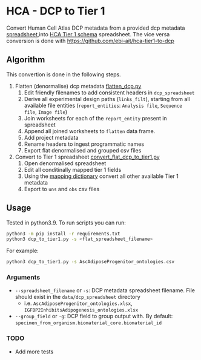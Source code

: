 # HCA - DCP to Tier 1
Convert Human Cell Atlas DCP metadata from a provided dcp metadata [spreadsheet](https://github.com/ebi-ait/geo_to_hca/tree/master/template),into [HCA Tier 1 schema](https://docs.google.com/spreadsheets/d/13oqRLh1awe7bClpX617_HQaoS8XPZV5JKPtPEff8-p4/edit?gid=1404414727#gid=1404414727) spreadsheet. The vice versa conversion is done with https://github.com/ebi-ait/hca-tier1-to-dcp

## Algorithm
This convertion is done in the following steps.
1. Flatten (denormalise) dcp metadata [flatten_dcp.py](src/flatten_dcp.py)
    1. Edit friendly filenames to add consistent headers in `dcp_spreadsheet`
    1. Derive all experimental design paths (`links_filt`), starting from all available file entities (`report_entities`: `Analysis file`, `Sequence file`, `Image file`)
    1. Join worksheets for each of the `report_entity` present in spreadsheet
    1. Append all joined worksheets to `flatten` data frame.
    1. Add project metadata
    1. Rename headers to ingest programmatic names
    1. Export flat denormalised and grouped csv files
1. Convert to Tier 1 spreadsheet [convert_flat_dcp_to_tier1.py](src/convert_flat_dcp_to_tier1.py)
    1. Open denormalised spreadsheet
    1. Edit all conditinally mapped tier 1 fields
    1. Using the [mapping dictionary](src/dcp_to_tier1_mapping.py) convert all other available Tier 1 metadata
    1. Export to `uns` and `obs` csv files 


## Usage
Tested in python3.9. To run scripts you can run:
```bash
python3 -m pip install -r requirements.txt
python3 dcp_to_tier1.py -s <flat_spreadsheet_filename>
```
For example: 
```bash
python3 dcp_to_tier1.py -s AscAdiposeProgenitor_ontologies.csv
```

### Arguments
- `--spreadsheet_filename` or `-s`: DCP metadata spreadsheet filename. File should exist in the `data/dcp_spreadsheet` directory
    - i.e. `AscAdiposeProgenitor_ontologies.xlsx`, `IGFBP2InhibitsAdipogenesis_ontologies.xlsx`
- `--group_field` or `-g`: DCP field to group output with. By default: `specimen_from_organism.biomaterial_core.biomaterial_id`

### TODO
- Add more tests